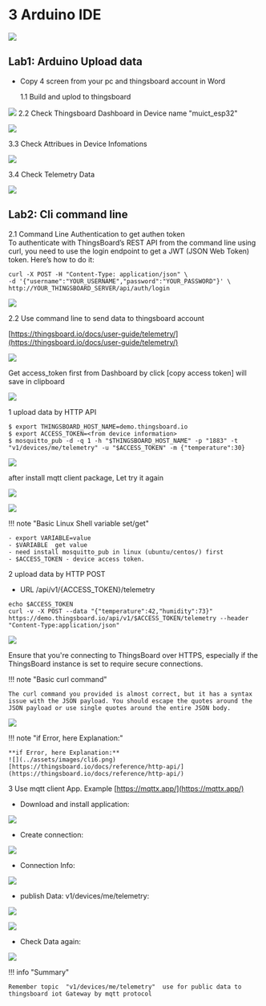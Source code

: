 # 3 Arduino IDE

![](../assets/images/arduino1.png)

## Lab1: Arduino Upload data

- Copy 4 screen from your pc and thingsboard account in Word

  1.1 Build and uplod to thingsboard

![](../assets/images/arduino2.png)
2.2 Check Thingsboard Dashboard in Device name "muict_esp32"

![](../assets/images/tb_db_device8.png)

3.3 Check Attribues in Device Infomations

![](../assets/images/tb_db_device9.png)

3.4 Check Telemetry Data

![](../assets/images/tb_db_device10.png)

## Lab2: Cli command line

2.1 Command Line Authentication to get authen token  
To authenticate with ThingsBoard’s REST API from the command line using curl, you need to use the login endpoint to get a JWT (JSON Web Token) token. Here’s how to do it:

```
curl -X POST -H "Content-Type: application/json" \
-d '{"username":"YOUR_USERNAME","password":"YOUR_PASSWORD"}' \
http://YOUR_THINGSBOARD_SERVER/api/auth/login

```

![](../assets/images/cli1.png)

2.2 Use command line to send data to thingsboard account

[https://thingsboard.io/docs/user-guide/telemetry/](https://thingsboard.io/docs/user-guide/telemetry/)

![](../assets/images/cli2.png)

Get access_token first from Dashboard by click [copy access token] will save in clipboard

![](../assets/images/tb_db_device14.png)

1 upload data by HTTP API

```
$ export THINGSBOARD_HOST_NAME=demo.thingsboard.io
$ export ACCESS_TOKEN=<from device information>
$ mosquitto_pub -d -q 1 -h "$THINGSBOARD_HOST_NAME" -p "1883" -t "v1/devices/me/telemetry" -u "$ACCESS_TOKEN" -m {"temperature":30}
```

![](../assets/images/cli3.png)

after install mqtt client package, Let try it again

![](../assets/images/cli4.png)

![](../assets/images/tb_db_device11.png)

!!! note "Basic Linux Shell variable set/get"

    - export VARIABLE=value
    - $VARIABLE  get value
    - need install mosquitto_pub in linux (ubuntu/centos/) first
    - $ACCESS_TOKEN - device access token.

2 upload data by HTTP POST

- URL /api/v1/{ACCESS_TOKEN}/telemetry

```
echo $ACCESS_TOKEN
curl -v -X POST --data "{"temperature":42,"humidity":73}" https://demo.thingsboard.io/api/v1/$ACCESS_TOKEN/telemetry --header "Content-Type:application/json"
```

![](../assets/images/tb_db_device12.png)

Ensure that you're connecting to ThingsBoard over HTTPS, especially if the ThingsBoard instance is set to require secure connections.

!!! note "Basic curl command"

    The curl command you provided is almost correct, but it has a syntax issue with the JSON payload. You should escape the quotes around the JSON payload or use single quotes around the entire JSON body.

![](../assets/images/tb_db_device13.png)

!!! note "if Error, here Explanation:"

    **if Error, here Explanation:**
    ![](../assets/images/cli6.png)
    [https://thingsboard.io/docs/reference/http-api/](https://thingsboard.io/docs/reference/http-api/)

3 Use mqtt client App. Example [https://mqttx.app/](https://mqttx.app/)

- Download and install application:

![](../assets/images/mqttx1.png)

- Create connection:

![](../assets/images/mqttx2.png)

- Connection Info:

![](../assets/images/mqttx3.png)

- publish Data: v1/devices/me/telemetry:

![](../assets/images/mqttx4.png)

![](../assets/images/mqttx5.png)

- Check Data again:

![](../assets/images/mqttx6.png)

!!! info "Summary"

    Remember topic  "v1/devices/me/telemetry"  use for public data to thingsboard iot Gateway by mqtt protocol
